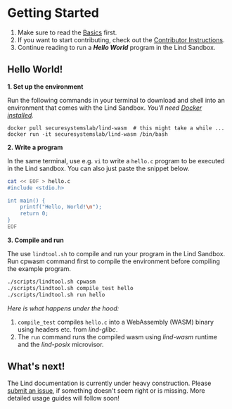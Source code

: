 # Getting Started

1. Make sure to read the [Basics](../index.md) first.
2. If you want to start contributing, check out the [Contributor Instructions](../contribute/README.md).
3. Continue reading to run a *__Hello World__* program in the Lind Sandbox.

## Hello World!

**1. Set up the environment**

Run the following commands in your terminal to download and shell into an environment
that comes with the Lind Sandbox. *You'll need [Docker installed](https://docs.docker.com/engine/install/).*

```
docker pull securesystemslab/lind-wasm  # this might take a while ...
docker run -it securesystemslab/lind-wasm /bin/bash
```

**2. Write a program**

In the same terminal, use e.g. `vi` to write a `hello.c` program to be executed
in the Lind sandbox. You can also just paste the snippet below.

```bash
cat << EOF > hello.c
#include <stdio.h>

int main() {
    printf("Hello, World!\n");
    return 0;
}
EOF
```

**3. Compile and run**

The use `lindtool.sh` to compile and run your program in the Lind Sandbox.
Run cpwasm command first to compile the environment before compiling the
example program. 

```bash
./scripts/lindtool.sh cpwasm
./scripts/lindtool.sh compile_test hello
./scripts/lindtool.sh run hello
```

*Here is what happens under the hood:*

1.  `compile_test` compiles `hello.c` into a WebAssembly (WASM)
binary using headers etc. from *lind-glibc*.
2. The `run` command runs the compiled wasm using *lind-wasm* runtime
and the *lind-posix* microvisor.

## What's next!

The Lind documentation is currently under heavy construction. Please [submit an
issue](../contribute/README.md), if something doesn't seem right or is missing.
More detailed usage guides will follow soon!
